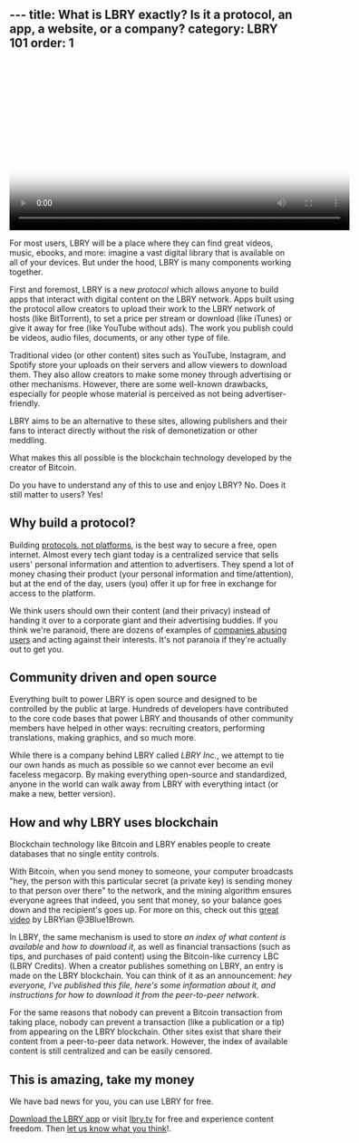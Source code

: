 ﻿﻿---
title: What is LBRY exactly? Is it a protocol, an app, a website, or a company?
category: LBRY 101
order: 1
---

<video width="600" autoplay loop poster="https://spee.ch/f/2019-08-lbry-interface-poster.jpg" playsinline>
   <source src="https://spee.ch/b/2019-09-lbry-interface-webm-2.webm" type="video/webm">
   <source src="https://spee.ch/0/2019-09-lbry-interface-mp4-2.mp4" type="video/mp4"></video>
          
For most users, LBRY will be a place where they can find great videos, music, ebooks, and more: imagine a vast digital library that is available on all of your devices. But under the hood, LBRY is many components working together.

First and foremost, LBRY is a new *protocol* which allows anyone to build apps that interact with digital content on the LBRY network. Apps built using the protocol allow creators to upload their work to the LBRY network of hosts (like BitTorrent), to set a price per stream or download (like iTunes) or give it away for free (like YouTube without ads). The work you publish could be videos, audio files, documents, or any other type of file.

Traditional video (or other content) sites such as YouTube, Instagram, and Spotify store your uploads on their servers and allow viewers to download them. They also allow creators to make some money through advertising or other mechanisms. However, there are some well-known drawbacks, especially for people whose material is perceived as not being advertiser-friendly.

LBRY aims to be an alternative to these sites, allowing publishers and their fans to interact directly without the risk of demonetization or other meddling.

What makes this all possible is the blockchain technology developed by the creator of Bitcoin.

Do you have to understand any of this to use and enjoy LBRY? No. Does it still matter to users? Yes!

## Why build a protocol?
Building [protocols, not platforms](/news/blockchain-is-love-blockchain-is-life), is the best way to secure a free, open internet. Almost every tech giant today is a centralized service that sells users' personal information and attention to advertisers. They spend a lot of money chasing their product (your personal information and time/attention), but at the end of the day, users (you) offer it up for free in exchange for access to the platform.

We think users should own their content (and their privacy) instead of handing it over to a corporate giant and their advertising buddies. If you think we're paranoid, there are dozens of examples of [companies abusing users](/news/why-do-tech-giants-abuse-their-users) and acting against their interests. It's not paranoia if they're actually out to get you.

## Community driven and open source
Everything built to power LBRY is open source and designed to be controlled by the public at large. Hundreds of developers have contributed to the core code bases that power LBRY and thousands of other community members have helped in other ways: recruiting creators, performing translations, making graphics, and so much more.

While there is a company behind LBRY called _LBRY Inc._, we attempt to tie our own hands as much as possible so we cannot ever become an evil faceless megacorp. By making everything open-source and standardized, anyone in the world can walk away from LBRY with everything intact (or make a new, better version).

## How and why LBRY uses blockchain

Blockchain technology like Bitcoin and LBRY enables people to create databases that no single entity controls.

With Bitcoin, when you send money to someone, your computer broadcasts "hey, the person with this particular secret (a private key) is sending money to that person over there" to the network, and the mining algorithm ensures everyone agrees that indeed, you sent that money, so your balance goes down and the recipient's goes up. For more on this, check out this [great video](https://beta.lbry.tv/@3Blue1Brown:b/ever-wonder-how-bitcoin-and-other:1) by LBRYian @3Blue1Brown.

In LBRY, the same mechanism is used to store *an index of what content is available* and *how to download it*, as well as financial transactions (such as tips, and purchases of paid content) using the Bitcoin-like currency LBC (LBRY Credits). When a creator publishes something on LBRY, an entry is made on the LBRY blockchain. You can think of it as an announcement: *hey everyone, I've published this file, here's some information about it, and instructions for how to download it from the peer-to-peer network*.

For the same reasons that nobody can prevent a Bitcoin transaction from taking place, nobody can prevent a transaction (like a publication or a tip) from appearing on the LBRY blockchain. Other sites exist that share their content from a peer-to-peer data network. However, the index of available content is still centralized and can be easily censored.

## This is amazing, take my money

We have bad news for you, you can use LBRY for free.

[Download the LBRY app](/get?auto=1) or visit [lbry.tv](https://lbry.tv) for free and experience content freedom. Then [let us know what you think](https://chat.lbry.com)!.
